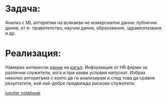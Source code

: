 # Задача: 
Анализ с ML алгоритми на всякакви не комерсиални данни: публични данни, от е- правителство, научни данни, образование, здравеопазване и др. 




# Реализация: 
Намерих интересни [данни](https://github.com/mirko123/portfolio/blob/master/Artificial%20Intelligence/HR_comma_sep.csv) на [кагъл](https://www.kaggle.com/datasets). Информация от HR фирми за различни служители, кога и при какви условия напускат. Избрах няколко алгоритъма с които да ги анализирам и след това да сравня резултатите, кой най-добре предвижда рискови служители.

[jupyter notebook](https://drive.google.com/file/d/1rOvsag5I5BVLf3xYFhfm2VOWR3JJxm7Y/view?usp=sharing)
